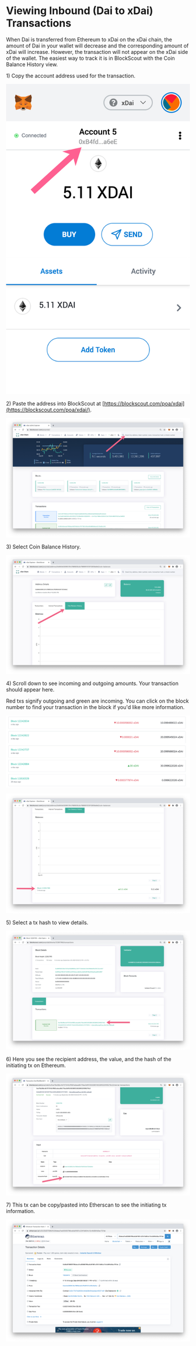 # Viewing Inbound \(Dai to xDai\) Transactions

When Dai is transferred from Ethereum to xDai on the xDai chain, the amount of Dai in your wallet will decrease and the corresponding amount of xDai will increase. However, the transaction will not appear on the xDai side of the wallet.  The easiest way to track it is in BlockScout with the Coin Balance History view.

1\) Copy the account address used for the transaction.

![Copy Address - you can be connected to Ethereum or xDai, it is the same address on both chains.](../../.gitbook/assets/tut22.jpg)

2\) Paste the address into BlockScout at [https://blockscout.com/poa/xdai](https://blockscout.com/poa/xdai/).

![](../../.gitbook/assets/tut2.jpg)

3\) Select Coin Balance History.

![](../../.gitbook/assets/tut3%20%281%29.jpg)

4\) Scroll down to see incoming and outgoing amounts.  Your transaction should appear here.

Red txs signify outgoing and green are incoming. You can click on the block number to find your transaction in the block if you'd like more information. 

![](../../.gitbook/assets/tut5.jpg)

![Click the block for more details](../../.gitbook/assets/tut6.jpg)

5\) Select a tx hash to view details.

![](../../.gitbook/assets/tut9.jpg)

6\) Here you see the recipient address, the value, and the hash of the initiating tx on Ethereum.

![](../../.gitbook/assets/tut10.jpg)

7\) This tx can be copy/pasted into Etherscan to see the initiating tx information.

![](../../.gitbook/assets/tut11.jpg)

